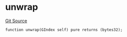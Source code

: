 # unwrap
[Git Source](https://github.com/lidofinance/community-staking-module/blob/d66a4396f737199bcc2932e5dd1066d022d333e0/src/lib/GIndex.sol)


```solidity
function unwrap(GIndex self) pure returns (bytes32);
```

